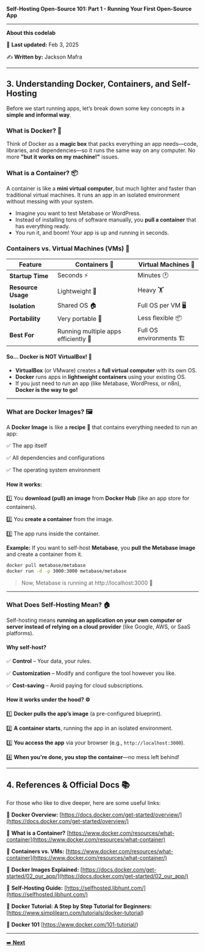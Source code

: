**Self-Hosting Open-Source 101: Part 1 - Running Your First Open-Source App**

---
**About this codelab**

📅 **Last updated:** Feb 3, 2025

✍️ **Written by:** Jackson Mafra

---

## **3. Understanding Docker, Containers, and Self-Hosting**

Before we start running apps, let’s break down some key concepts in a **simple and informal way**.

### **What is Docker? 🐳**
Think of Docker as a **magic box** that packs everything an app needs—code, libraries, and dependencies—so it runs the same way on any computer. No more **"but it works on my machine!"** issues.

### **What is a Container? 📦**
A container is like a **mini virtual computer**, but much lighter and faster than traditional virtual machines. It runs an app in an isolated environment without messing with your system.

- Imagine you want to test Metabase or WordPress.
- Instead of installing tons of software manually, you **pull a container** that has everything ready.
- You run it, and boom! Your app is up and running in seconds.

### **Containers vs. Virtual Machines (VMs) 🤔**

| Feature            | Containers 🐳 | Virtual Machines 💾 |
|--------------------|--------------|--------------------|
| **Startup Time**   | Seconds ⚡️   | Minutes 🕐       |
| **Resource Usage** | Lightweight 💨 | Heavy 🏋️         |
| **Isolation**      | Shared OS 🏠 | Full OS per VM 🖥  |
| **Portability**    | Very portable 🚀 | Less flexible 📦 |
| **Best For**       | Running multiple apps efficiently 🏃 | Full OS environments 🏗 |

#### **So… Docker is NOT VirtualBox!** 🚫
- **VirtualBox** (or VMware) creates a **full virtual computer** with its own OS.
- **Docker** runs apps in **lightweight containers** using your existing OS.
- If you just need to run an app (like Metabase, WordPress, or n8n), **Docker is the way to go!**

---

### **What are Docker Images? 🖼️**
A **Docker Image** is like a **recipe** 📜 that contains everything needed to run an app:

✅ The app itself

✅ All dependencies and configurations

✅ The operating system environment


#### **How it works:**
1️⃣ You **download (pull) an image** from **Docker Hub** (like an app store for containers).

2️⃣ You **create a container** from the image.

3️⃣ The app runs inside the container.


**Example:**
If you want to self-host **Metabase**, you **pull the Metabase image** and create a container from it.

```sh
docker pull metabase/metabase
docker run -d -p 3000:3000 metabase/metabase
```
> Now, Metabase is running at http://localhost:3000 🚀
---

### **What Does Self-Hosting Mean? 🏠**
Self-hosting means **running an application on your own computer or server instead of relying on a cloud provider** (like Google, AWS, or SaaS platforms).

#### **Why self-host?**
✅ **Control** – Your data, your rules.

✅ **Customization** – Modify and configure the tool however you like.

✅ **Cost-saving** – Avoid paying for cloud subscriptions.


#### **How it works under the hood? ⚙️**

1️⃣ **Docker pulls the app’s image** (a pre-configured blueprint).

2️⃣ **A container starts**, running the app in an isolated environment.

3️⃣ **You access the app** via your browser (e.g., `http://localhost:3000`).

4️⃣ **When you're done, you stop the container**—no mess left behind!


---

## **4. References & Official Docs 📚**

For those who like to dive deeper, here are some useful links:

📖 **Docker Overview:** [https://docs.docker.com/get-started/overview/](https://docs.docker.com/get-started/overview/)

📖 **What is a Container?** [https://www.docker.com/resources/what-container](https://www.docker.com/resources/what-container)

📖 **Containers vs. VMs:** [https://www.docker.com/resources/what-container](https://www.docker.com/resources/what-container/)

📖 **Docker Images Explained:** [https://docs.docker.com/get-started/02_our_app/](https://docs.docker.com/get-started/02_our_app/)

📖 **Self-Hosting Guide:** [https://selfhosted.libhunt.com/](https://selfhosted.libhunt.com/)

📖 **Docker Tutorial: A Step by Step Tutorial for Beginners:** [https://www.simplilearn.com/tutorials/docker-tutorial)

📖 **Docker 101** [https://www.docker.com/101-tutorial/)

---

[➡️ **Next**](step-04.md)